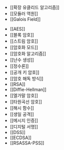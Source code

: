 * [[확장 유클리드 알고리즘]]
* [[모듈러 역원]]
* [[Galois Field]]
- [[AES]]
- [[블록 암호]]
- [[스트림 암호]]
- [[암호화 모드]]
- [[암호화 알고리즘]]
- [[난수 생성]]
- [[정수론]]
- [[공개 키 암호]]
- [[암호 해독 방식]]
- [[RSA]]
- [[Diffie-Hellman]]
- [[엘가말 암호]]
- [[타원곡선 암호]]
- [[해시 함수]]
- [[생일 공격]]
- [[메시지 인증]]
- [[디지털 서명]]
- [[DSS]]
- [[ECDSA]]
- [[RSASSA-PSS]]